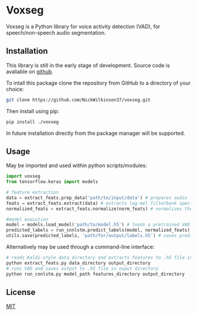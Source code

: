 # Voxseg

Voxseg is a Python library for voice activity detection (VAD), for speech/non-speech audio segmentation.

## Installation

This library is still in the early stage of development. Source code is avaliable on [github](https://github.com/NickWilkinson37/voxseg).

To intall this package clone the repository from GitHub to a directory of your choice:
```bash
git clone https://github.com/NickWilkinson37/voxseg.git
```
Then install using pip:
```bash
pip install ./voxseg
```

In future installation directly from the package manager will be supported.

## Usage

May be imported and used within python scripts/modules:
```python
import voxseg
from tensorflow.keras import models

# feature extraction
data = extract_feats.prep_data('path/to/input/data') # prepares audio from Kaldi-style data directory
feats = extract_feats.extract(data) # extracts log-mel filterbank spectrogram features
normalized_feats = extract_feats.normalize(norm_feats) # normalizes the features

#model execution
model = models.load_model('path/to/model.h5') # loads a pretrained VAD model
predicted_labels = run_cnnlstm.predict_labels(model, normalized_feats) # runs the VAD model on features
utils.save(predicted_labels, 'path/for/output/labels.h5') # saves predicted labels to .h5 file
```
Alternatively may be used through a command-line interface:
```bash
# reads Kaldi-style data directory and extracts features to .h5 file in output directory
python extract_feats.py data_directory output_directory
# runs VAD and saves output to .h5 file in ouput directory
python run_cnnlstm.py model_path features_directory output_directory
```

## License
[MIT](https://choosealicense.com/licenses/mit/)